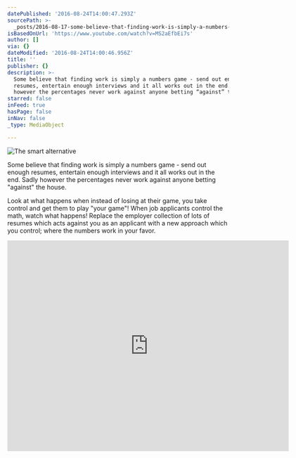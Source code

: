```yaml
---
datePublished: '2016-08-24T14:00:47.293Z'
sourcePath: >-
  _posts/2016-08-17-some-believe-that-finding-work-is-simply-a-numbers-game-se.md
isBasedOnUrl: 'https://www.youtube.com/watch?v=MS2aEfbEi7s'
author: []
via: {}
dateModified: '2016-08-24T14:00:46.956Z'
title: ''
publisher: {}
description: >-
  Some believe that finding work is simply a numbers game - send out enough
  resumes, entertain enough interviews and it all works out in the end. Sadly
  however the percentages never work against anyone betting “against” the house.
starred: false
inFeed: true
hasPage: false
inNav: false
_type: MediaObject

---
```

![The smart alternative](https://the-grid-user-content.s3-us-west-2.amazonaws.com/64246e0d-e291-46f0-98b4-9588ec388e5a.jpg)

Some believe that finding work is simply a numbers game - send out enough resumes, entertain enough interviews and it all works out in the end. Sadly however the percentages never work against anyone betting "against" the house.

Look at what happens when instead of losing at their game, you take control and get them to play "your game"! When job applicants control the math, watch what happens! Replace the employer collection of lots of resumes which acts against you as an applicant with a new approach which you control; where the numbers work in your favor.

<iframe src="https://cdn.embedly.com/widgets/media.html?src=https%3A%2F%2Fwww.youtube.com%2Fembed%2FMS2aEfbEi7s%3Ffeature%3Doembed&amp;url=http%3A%2F%2Fwww.youtube.com%2Fwatch%3Fv%3DMS2aEfbEi7s&amp;image=https%3A%2F%2Fi.ytimg.com%2Fvi%2FMS2aEfbEi7s%2Fhqdefault.jpg&amp;key=b7d04c9b404c499eba89ee7072e1c4f7&amp;type=text%2Fhtml&amp;schema=youtube" width="640" height="480" scrolling="no" frameborder="0" allowfullscreen="" style=""></iframe>